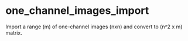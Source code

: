 # one_channel_images_import
Import a range (m) of one-channel images (nxn) and convert to (n^2 x m) matrix. 

